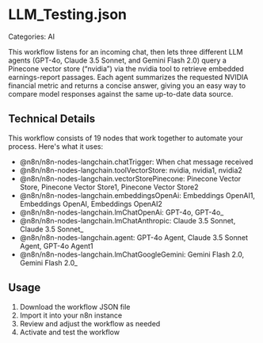 # LLM_Testing.json

Categories: AI

This workflow listens for an incoming chat, then lets three different LLM agents (GPT-4o, Claude 3.5 Sonnet, and Gemini Flash 2.0) query a Pinecone vector store (“nvidia”) via the nvidia tool to retrieve embedded earnings-report passages.
Each agent summarizes the requested NVIDIA financial metric and returns a concise answer, giving you an easy way to compare model responses against the same up-to-date data source.

## Technical Details

This workflow consists of 19 nodes that work together to automate your process. Here's what it uses:

- @n8n/n8n-nodes-langchain.chatTrigger: When chat message received
- @n8n/n8n-nodes-langchain.toolVectorStore: nvidia, nvidia1, nvidia2
- @n8n/n8n-nodes-langchain.vectorStorePinecone: Pinecone Vector Store, Pinecone Vector Store1, Pinecone Vector Store2
- @n8n/n8n-nodes-langchain.embeddingsOpenAi: Embeddings OpenAI1, Embeddings OpenAI, Embeddings OpenAI2
- @n8n/n8n-nodes-langchain.lmChatOpenAi: GPT-4o, GPT-4o_
- @n8n/n8n-nodes-langchain.lmChatAnthropic: Claude 3.5 Sonnet, Claude 3.5 Sonnet_
- @n8n/n8n-nodes-langchain.agent: GPT-4o Agent, Claude 3.5 Sonnet Agent, GPT-4o Agent1
- @n8n/n8n-nodes-langchain.lmChatGoogleGemini: Gemini Flash 2.0, Gemini Flash 2.0_

## Usage

1. Download the workflow JSON file
2. Import it into your n8n instance
3. Review and adjust the workflow as needed
4. Activate and test the workflow


